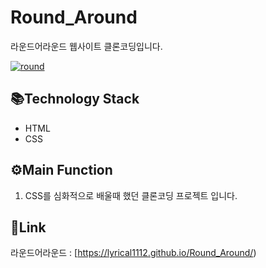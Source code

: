 # Round_Around
 라운드어라운드 웹사이트 클론코딩입니다.

<a href="https://ibb.co/8DJfrcz"><img src="https://i.ibb.co/mCm298v/round.png" alt="round" border="0"></a>

 ## 📚Technology Stack
* HTML
* CSS


## ⚙Main Function
1. CSS를 심화적으로 배울때 했던 클론코딩 프로젝트 입니다.

## 🔗Link
라운드어라운드 : [https://lyrical1112.github.io/Round_Around/)
